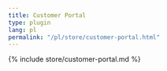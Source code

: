 ```yaml
---
title: Customer Portal
type: plugin
lang: pl
permalink: "/pl/store/customer-portal.html"
---
```


{% include store/customer-portal.md %}
 
